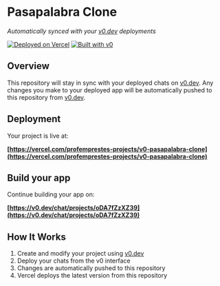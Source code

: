 # Pasapalabra Clone

*Automatically synced with your [v0.dev](https://v0.dev) deployments*

[![Deployed on Vercel](https://img.shields.io/badge/Deployed%20on-Vercel-black?style=for-the-badge&logo=vercel)](https://vercel.com/profemprestes-projects/v0-pasapalabra-clone)
[![Built with v0](https://img.shields.io/badge/Built%20with-v0.dev-black?style=for-the-badge)](https://v0.dev/chat/projects/oDA7fZzXZ39)

## Overview

This repository will stay in sync with your deployed chats on [v0.dev](https://v0.dev).
Any changes you make to your deployed app will be automatically pushed to this repository from [v0.dev](https://v0.dev).

## Deployment

Your project is live at:

**[https://vercel.com/profemprestes-projects/v0-pasapalabra-clone](https://vercel.com/profemprestes-projects/v0-pasapalabra-clone)**

## Build your app

Continue building your app on:

**[https://v0.dev/chat/projects/oDA7fZzXZ39](https://v0.dev/chat/projects/oDA7fZzXZ39)**

## How It Works

1. Create and modify your project using [v0.dev](https://v0.dev)
2. Deploy your chats from the v0 interface
3. Changes are automatically pushed to this repository
4. Vercel deploys the latest version from this repository
